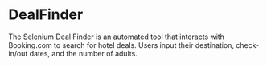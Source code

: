 # DealFinder
The Selenium Deal Finder is an automated tool that interacts with Booking.com to search for hotel deals. Users input their destination, check-in/out dates, and the number of adults.
